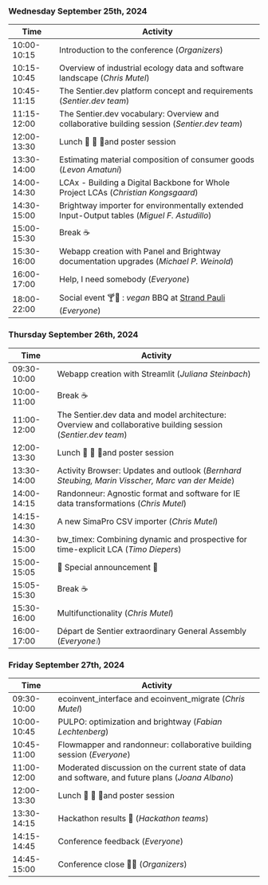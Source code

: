 ### Wednesday September 25th, 2024

| Time       | Activity                                                             |
|------------|----------------------------------------------------------------------|
| 10:00-10:15| Introduction to the conference (*Organizers*)                        |
| 10:15-10:45| Overview of industrial ecology data and software landscape (*Chris Mutel*)|
| 10:45-11:15| The Sentier.dev platform concept and requirements (*Sentier.dev team*)|
| 11:15-12:00| The Sentier.dev vocabulary: Overview and collaborative building session (*Sentier.dev team*)|
| 12:00-13:30| Lunch 🍲 🥗 🥤and poster session                                              |
| 13:30-14:00| Estimating material composition of consumer goods (*Levon Amatuni*)   |
| 14:00-14:30| LCAx - Building a Digital Backbone for Whole Project LCAs (*Christian Kongsgaard*)|
| 14:30-15:00| Brightway importer for environmentally extended Input-Output tables (*Miguel F. Astudillo*)|
| 15:00-15:30| Break ☕️                                                             |
| 15:30-16:00| Webapp creation with Panel and Brightway documentation upgrades (*Michael P. Weinold*)               |
| 16:00-17:00| Help, I need somebody (*Everyone*)             |
| 18:00-22:00| Social event 🍸🍹 : _vegan_ BBQ at [Strand Pauli](https://www.strandpauli.de/) (*Everyone*)             |

### Thursday September 26th, 2024

| Time       | Activity                                                             |
|------------|----------------------------------------------------------------------|
| 09:30-10:00| Webapp creation with Streamlit (*Juliana Steinbach*)                 |
| 10:00-11:00| Break ☕️                                                          |
| 11:00-12:00| The Sentier.dev data and model architecture: Overview and collaborative building session (*Sentier.dev team*)|
| 12:00-13:30| Lunch 🍲 🥗 🥤and poster session                                              |
| 13:30-14:00| Activity Browser: Updates and outlook (*Bernhard Steubing, Marin Visscher, Marc van der Meide*)|
| 14:00-14:15| Randonneur: Agnostic format and software for IE data transformations (*Chris Mutel*)|
| 14:15-14:30| A new SimaPro CSV importer (*Chris Mutel*)                            |
| 14:30-15:00 | bw_timex: Combining dynamic and prospective for time-explicit LCA (*Timo Diepers*) |
| 15:00-15:05| 📣 Special announcement 📣                               |
| 15:05-15:30| Break ☕️                                                            |
| 15:30-16:00| Multifunctionality (*Chris Mutel*)                                    |
| 16:00-17:00| Départ de Sentier extraordinary General Assembly (*Everyone❕*)         |

### Friday September 27th, 2024

| Time       | Activity                                                             |
|------------|----------------------------------------------------------------------|
| 09:30-10:00| ecoinvent_interface and ecoinvent_migrate (*Chris Mutel*)            |
| 10:00-10:45| PULPO: optimization and brightway (*Fabian Lechtenberg*)               |
| 10:45-11:00| Flowmapper and randonneur: collaborative building session (*Everyone*)|
| 11:00-12:00| Moderated discussion on the current state of data and software, and future plans (*Joana Albano*) |
| 12:00-13:30| Lunch 🍲 🥗 🥤and poster session                                              |
| 13:30-14:15| Hackathon results 🏁 (*Hackathon teams*)                                |
| 14:15-14:45| Conference feedback (*Everyone*)                                     |
| 14:45-15:00| Conference close 🤜🤛 (*Organizers*)                                      |


